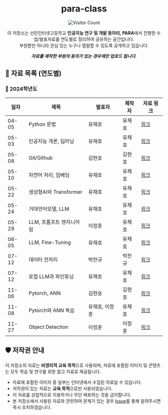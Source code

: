 <div align="center">
  
# para-class
<p align="center">
  <img src="https://count.getloli.com/get/@sunrin-para-para-class?theme=booru-lewd" alt="Visitor Count" />
</p>

이 저장소는 선린인터넷고등학교 **인공지능 연구 및 개발 동아리, PARA**에서 진행한 수업/발표자료를 연도별로 정리하여 공유하는 공간입니다.<br/>
부원뿐만 아니라 관심 있는 누구나 열람할 수 있도록 공개하고 있습니다.<br/>

***자료를 제작한 부원의 동의가 있는 경우에만 업로드 됩니다.***<br/>

</div>

## 📂 자료 목록 (연도별)

### 📅 2024학년도
| 일자    | 제목                 | 발표자   | 제작자 | 자료 링크             |
|-------|--------------------|-------|-----|-------------------|
| 04-05 | Python 문법          | 유채호   | 유채호 | [링크](./2024/3차시)  |
| 05-03 | 인공지능 개론, 딥러닝       | 유채호   | 유채호 | [링크](./2024/6차시)  |
| 05-08 | Git/Github       | 김현호   | 김현호 | [링크](./2024/7차시)  |
| 05-10 | 자연어 처리, 임베딩        | 유채호   | 유채호 | [링크](./2024/8차시)  |
| 05-22 | 생성형AI와 Transformer | 유채호   | 유채호 | [링크](./2024/10차시) |
| 05-24 | 거대언어모델, LLM        | 유채호   | 유채호 | [링크](./2024/11차시) |
| 05-29 | LLM, 프롬프트 엔지니어링    | 이정훈   | 유채호 | [링크](./2024/12차시) |
| 06-05 | LLM, Fine-Tuning   | 유채호   | 유채호 | [링크](./2024/14차시) |
| 07-12 | 데이터 전처리            | 박찬규   | 박찬규 | [링크](./2024/20차시) |
| 07-12 | 로컬 LLM과 파인튜닝       | 유채호   | 유채호 | [링크](./2024/20차시) |
| 11-06 | Pytorch, ANN    | 김현호 | 김현호 | [링크](./2024/24차시) |
| 11-08 | Pytorch와 ANN 복습    | 유채호, 이정훈 | 유채호 | [링크](./2024/25차시) |
| 11-27 | Object Detection   | 이정훈   | 이정훈 | [링크](./2024/26차시) |

## 🛡️ 저작권 안내

이 저장소의 자료는 **비영리적 교육 목적**으로 사용되며, 자료에 포함된 이미지 및 콘텐츠는 모두 학습 및 연구를 위한 참고 자료로 제공됩니다.
- 자료에 포함된 이미지 중 일부는 인터넷에서 수집된 자료일 수 있습니다.  
- 저작권이 있는 자료는 **교육 목적**으로만 사용되었습니다.
- 이 자료를 상업적으로 이용하거나 무단 배포하는 것을 금지합니다.
- 본 저장소에서 사용된 자료와 관련하여 문제가 있는 경우 [Issue](https://github.com/sunrin-para/para-class/issues)를 통해 알려주시면 즉시 조치하겠습니다.
